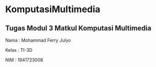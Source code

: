 # KomputasiMultimedia

## Tugas Modul 3 Matkul Komputasi Multimedia

Nama : Mohammad Ferry Julyo

Kelas : TI-3D

NIM : 1941723008
